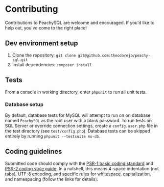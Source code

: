 # Contributing

Contributions to PeachySQL are welcome and encouraged. If you'd like to help out, you've come to the right place!

## Dev environment setup

1. Clone the repository: `git clone git@github.com:theodorejb/peachy-sql.git`
2. Install dependencies: `composer install`

## Tests

From a console in working directory, enter `phpunit` to run all unit tests.

### Database setup

By default, database tests for MySQL will attempt to run on on database named `PeachySQL` as the root user with a blank password. To run tests on SQL Server or override connection settings, create a `config.user.php` file in the test directory (see `test/config.php`). Database tests can be skipped entirely by running `phpunit --testsuite no-db`.

## Coding guidelines

Submitted code should comply with the [PSR-1 basic coding standard](http://www.php-fig.org/psr/psr-1/) and [PSR-2 coding style guide](http://www.php-fig.org/psr/psr-2/). In a nutshell, this means 4-space indentation (not tabs), UTF-8 encoding, and specific rules for whitespace, capitalization, and namespacing (follow the links for details).
